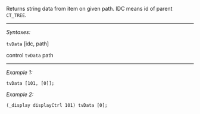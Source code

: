 Returns string data from item on given path. IDC means id of parent `CT_TREE`.


---
*Syntaxes:*

`tvData` [idc, path]

control `tvData` path

---
*Example 1:*

```sqf
tvData [101, [0]];
```

*Example 2:*

```sqf
(_display displayCtrl 101) tvData [0];
```